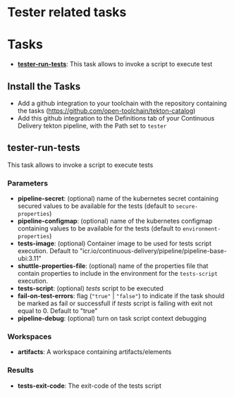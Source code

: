 # Tester related tasks

# Tasks

- **[tester-run-tests](#tester-run-tests)**: This task allows to invoke a script to execute test

## Install the Tasks
- Add a github integration to your toolchain with the repository containing the tasks (https://github.com/open-toolchain/tekton-catalog)
- Add this github integration to the Definitions tab of your Continuous Delivery tekton pipeline, with the Path set to `tester`

## tester-run-tests

This task allows to invoke a script to execute tests

### Parameters

* **pipeline-secret**: (optional) name of the kubernetes secret containing secured values to be available for the tests (default to `secure-properties`)
* **pipeline-configmap**: (optional) name of the kubernetes configmap containing values to be available for the tests (default to `environment-properties`)
* **tests-image**: (optional) Container image to be used for tests script execution. Default to "icr.io/continuous-delivery/pipeline/pipeline-base-ubi:3.11"
* **shuttle-properties-file**: (optional) name of the properties file that contain properties to include in the environment for the `tests-script` execution.
* **tests-script**: (optional) _tests_ script to be executed
* **fail-on-test-errors**: flag (`"true"` | `"false"`) to indicate if the task should be marked as fail or successfull if _tests_ script is failing with exit not equal to 0. Default to "true"
* **pipeline-debug**: (optional) turn on task script context debugging

### Workspaces

* **artifacts**: A workspace containing artifacts/elements

### Results

* **tests-exit-code**: The exit-code of the tests script
